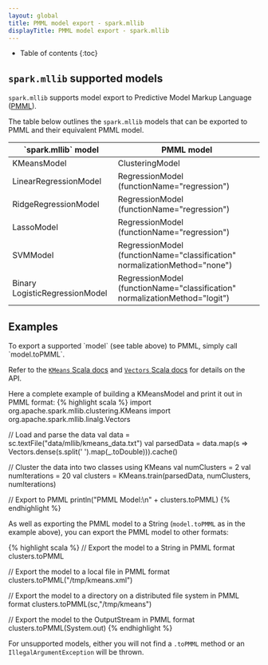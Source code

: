 ```yaml
---
layout: global
title: PMML model export - spark.mllib
displayTitle: PMML model export - spark.mllib
---
```


* Table of contents
{:toc}

## `spark.mllib` supported models

`spark.mllib` supports model export to Predictive Model Markup Language ([PMML](http://en.wikipedia.org/wiki/Predictive_Model_Markup_Language)).

The table below outlines the `spark.mllib` models that can be exported to PMML and their equivalent PMML model.

<table class="table">
  <thead>
    <tr><th>`spark.mllib` model</th><th>PMML model</th></tr>
  </thead>
  <tbody>
    <tr>
      <td>KMeansModel</td><td>ClusteringModel</td>
    </tr>    
    <tr>
      <td>LinearRegressionModel</td><td>RegressionModel (functionName="regression")</td>
    </tr>
    <tr>
      <td>RidgeRegressionModel</td><td>RegressionModel (functionName="regression")</td>
    </tr>
    <tr>
      <td>LassoModel</td><td>RegressionModel (functionName="regression")</td>
    </tr>
    <tr>
      <td>SVMModel</td><td>RegressionModel (functionName="classification" normalizationMethod="none")</td>
    </tr>
    <tr>
      <td>Binary LogisticRegressionModel</td><td>RegressionModel (functionName="classification" normalizationMethod="logit")</td>
    </tr>
  </tbody>
</table>

## Examples
<div class="codetabs">

<div data-lang="scala" markdown="1">
To export a supported `model` (see table above) to PMML, simply call `model.toPMML`.

Refer to the [`KMeans` Scala docs](api/scala/index.html#org.apache.spark.mllib.clustering.KMeans) and [`Vectors` Scala docs](api/scala/index.html#org.apache.spark.mllib.linalg.Vectors) for details on the API.

Here a complete example of building a KMeansModel and print it out in PMML format:
{% highlight scala %}
import org.apache.spark.mllib.clustering.KMeans
import org.apache.spark.mllib.linalg.Vectors

// Load and parse the data
val data = sc.textFile("data/mllib/kmeans_data.txt")
val parsedData = data.map(s => Vectors.dense(s.split(' ').map(_.toDouble))).cache()

// Cluster the data into two classes using KMeans
val numClusters = 2
val numIterations = 20
val clusters = KMeans.train(parsedData, numClusters, numIterations)

// Export to PMML
println("PMML Model:\n" + clusters.toPMML)
{% endhighlight %}

As well as exporting the PMML model to a String (`model.toPMML` as in the example above), you can export the PMML model to other formats:

{% highlight scala %}
// Export the model to a String in PMML format
clusters.toPMML

// Export the model to a local file in PMML format
clusters.toPMML("/tmp/kmeans.xml")

// Export the model to a directory on a distributed file system in PMML format
clusters.toPMML(sc,"/tmp/kmeans")

// Export the model to the OutputStream in PMML format
clusters.toPMML(System.out)
{% endhighlight %}

For unsupported models, either you will not find a `.toPMML` method or an `IllegalArgumentException` will be thrown.

</div>

</div>
